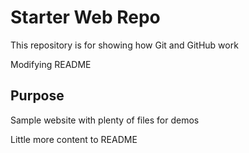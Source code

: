 # Starter Web Repo

This repository is for showing how Git and GitHub work

Modifying README

## Purpose

Sample website with plenty of files for demos

Little more content to README